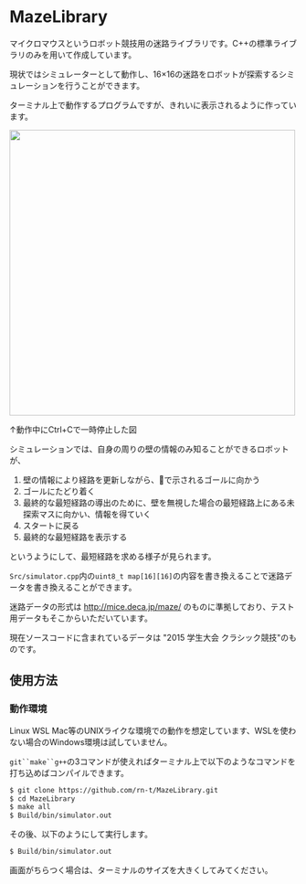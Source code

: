 # MazeLibrary
マイクロマウスというロボット競技用の迷路ライブラリです。C++の標準ライブラリのみを用いて作成しています。

現状ではシミュレーターとして動作し、16×16の迷路をロボットが探索するシミュレーションを行うことができます。

ターミナル上で動作するプログラムですが、きれいに表示されるように作っています。

<img src=https://user-images.githubusercontent.com/48354170/200010514-63118bc4-26e8-4106-bc4a-27f03f12eb51.png width=500px>

↑動作中にCtrl+Cで一時停止した図

シミュレーションでは、自身の周りの壁の情報のみ知ることができるロボットが、

1. 壁の情報により経路を更新しながら、🏁で示されるゴールに向かう
2. ゴールにたどり着く
3. 最終的な最短経路の導出のために、壁を無視した場合の最短経路上にある未探索マスに向かい、情報を得ていく
4. スタートに戻る
5. 最終的な最短経路を表示する

というようにして、最短経路を求める様子が見られます。

`Src/simulator.cpp`内の`uint8_t map[16][16]`の内容を書き換えることで迷路データを書き換えることができます。

迷路データの形式は http://mice.deca.jp/maze/ のものに準拠しており、テスト用データもそこからいただいています。

現在ソースコードに含まれているデータは "2015 学生大会 クラシック競技"のものです。

## 使用方法

### 動作環境
Linux WSL Mac等のUNIXライクな環境での動作を想定しています、WSLを使わない場合のWindows環境は試していません。

`git``make``g++`の3コマンドが使えればターミナル上で以下のようなコマンドを打ち込めばコンパイルできます。

```sh
$ git clone https://github.com/rn-t/MazeLibrary.git
$ cd MazeLibrary
$ make all
$ Build/bin/simulator.out
```

その後、以下のようにして実行します。

```sh
$ Build/bin/simulator.out
```

画面がちらつく場合は、ターミナルのサイズを大きくしてみてください。
